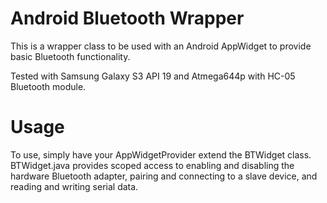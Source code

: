 # Android Bluetooth Wrapper
This is a wrapper class to be used with an Android AppWidget to provide basic Bluetooth functionality.

Tested with Samsung Galaxy S3 API 19 and Atmega644p with HC-05 Bluetooth module.

# Usage
To use, simply have your AppWidgetProvider extend the BTWidget class. BTWidget.java provides scoped access to enabling and disabling the hardware Bluetooth adapter, pairing and connecting to a slave device, and reading and writing serial data.
